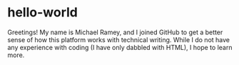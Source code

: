 # hello-world
Greetings!
My name is Michael Ramey, and I joined GitHub to get a better sense of how this platform works with technical writing.
While I do not have any experience with coding (I have only dabbled with HTML), I hope to learn more.

